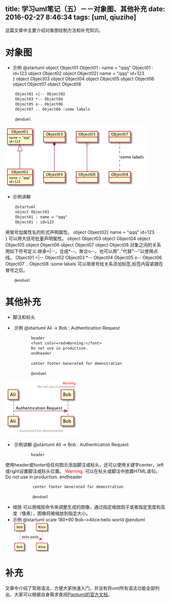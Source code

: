 title:  学习uml笔记（五）－－对象图、其他补充
date: 2016-02-27 8:46:34
tags: [uml, qiuzihe]
---
 
这篇文章中主要介绍对象图绘制方法和补充知识。

#  对象图
 - 示例
        @startuml
        object Object01
        Object01 : name = "qqq"
        Object01 : id=123
        object Object02
        object Object02{
        name = "qqq"
        id=123   
        }
        object Object03
        object Object04
        object Object05
        object Object06
        object Object07
        object Object08

        Object01 <|-- Object02
        Object03 *-- Object04
        Object05 o-- Object06
        Object07 .. Object08 :some labels

        @enduml
![示例图像](/img/uml/5/image1.png)
 - 示例讲解

        @startuml
        object Object01
        Object01 : name = "qqq"
        Object01 : id=123
用冒号加属性名的形式声明属性。
        object Object02{
        name = "qqq"
        id=123      
        }
可以用大括号批量声明属性。
        object Object03
        object Object04
        object Object05
        object Object06
        object Object07
        object Object08
对象之间的关系用如下符号定义:继承<|--，合成*--，聚合o--，也可以用".."代替"--"以使用点线。
        Object01 <|-- Object02
        Object03 *-- Object04
        Object05 o-- Object06
        Object07 .. Object08 :some labels
可以用冒号给关系添加标签,标签内容紧跟在冒号之后。

        @enduml

#  其他补充
 - 脚注和标头
  -  示例
                @startuml
                Ali -> Bob  : Authentication Request

                header
                <font color=red>Warning:</font>
                Do not use in production.
                endheader

                center footer Generated for demostration

                @enduml
![示例图像](/img/uml/5/image2.png)
  -  示例讲解
                @startuml
                Ali -> Bob  : Authentication Request

                header
使用header或footer给任何图示添加脚注或标头，还可以使用关键字center，left或right设置脚注或标头位置。
                <font color=red>Warning:</font>
可以在标头或脚注中放置HTML语句。
                Do not use in production.
                endheader

                center footer Generated for demostration

                @enduml
- 缩放
可以用缩放命令来调整生成的图像，通过指定缩放因子或者指定宽度和高度（像素），图像将被缩放到指定大小。
 - 示例
        @startuml
        scale 180*90
        Bob-->Alice:hello world
        @enduml
![示例图像](/img/uml/5/image3.png)


# 补充
文章中介绍了常用语法，方便大家快速入门，并没有将uml所有语法功能全部列出，大家可以根据自身需求查阅[Plantuml的官方文档](http://zh.plantuml.com)。






































        




























  

























